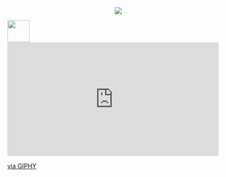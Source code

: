<p align="center">
  <img src="https://capsule-render.vercel.app/api?text=Welcome! Bem vindo!&animation=fadeIn&type=waving&color=gradient&height=100"/>
</p>
<a href="https://www.linkedin.com/in/eduardo-haraguchi/">
  <img height="50" src="![image](https://github.com/hirojinho/hirojinho/assets/59288287/2e75e0ec-93ca-4530-946b-3a6e32d13092)
"/>
</a>
<iframe src="https://giphy.com/embed/11KzOet1ElBDz2" width="480" height="258" frameBorder="0" class="giphy-embed" allowFullScreen></iframe><p><a href="https://giphy.com/gifs/eating-cowboy-bebop-11KzOet1ElBDz2">via GIPHY</a></p>
